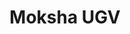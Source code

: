 ---
title: Moksha UGV
order: 4
img: /assets/img/moksha.JPG
publications:
  - date: 2014-05-01
    title: "Moksha Unmanned Ground Vehicle"
    authors: "Nitin J. Sanket, Nischal K. N., Sandeep G. S. P., Naveen R. Iyer, Abhilash C., Charan S. G., Divakar P. C., Nitish S. Prabhu, Prajwal C., Sethu Selvi S."
    award: "Won sixth place in the group design stage of IGVC 2012 competition"
    links:
        preprint: /assets/docs/moksha.pdf
---